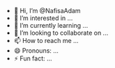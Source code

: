 - 👋 Hi, I’m @NafisaAdam
- 👀 I’m interested in ...
- 🌱 I’m currently learning ...
- 💞️ I’m looking to collaborate on ...
- 📫 How to reach me ...
- 😄 Pronouns: ...
- ⚡ Fun fact: ...

<!---
AdamNafsy/AdamNafsy is a ✨ special ✨ repository because its `README.md` (this file) appears on your GitHub profile.
You can click the Preview link to take a look at your changes.
--->
